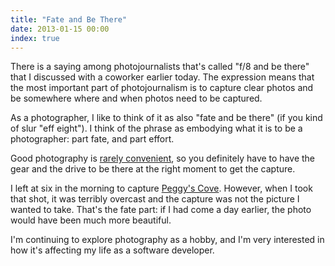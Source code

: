 ```yaml
---
title: "Fate and Be There"
date: 2013-01-15 00:00
index: true
---
```


There is a saying among photojournalists that's called "f/8 and be there" that I discussed with a coworker earlier today. The expression means that the most important part of photojournalism is to capture clear photos and be somewhere where and when photos need to be captured.

As a photographer, I like to think of it as also "fate and be there" (if you kind of slur "eff eight"). I think of the phrase as embodying what it is to be a photographer: part fate, and part effort.

Good photography is [rarely convenient](http://www.vibrantshot.com/great-shots-arent-convenient/), so you definitely have to have the gear and the drive to be there at the right moment to get the capture.

I left at six in the morning to capture [Peggy's Cove](http://500px.com/photo/21789803). However, when I took that shot, it was terribly overcast and the capture was not the picture I wanted to take. That's the fate part: if I had come a day earlier, the photo would have been much more beautiful.

I'm continuing to explore photography as a hobby, and I'm very interested in how it's affecting my life as a software developer.

<!-- more -->
